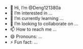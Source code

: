 - 👋 Hi, I’m @Deng121380a
- 👀 I’m interested in ...
- 🌱 I’m currently learning ...
- 💞️ I’m looking to collaborate on ...
- 📫 How to reach me ...
- 😄 Pronouns: ...
- ⚡ Fun fact: ...

<!---
Deng121380a/Deng121380a is a ✨ special ✨ repository because its `README.md` (this file) appears on your GitHub profile.
You can click the Preview link to take a look at your changes.
--->
